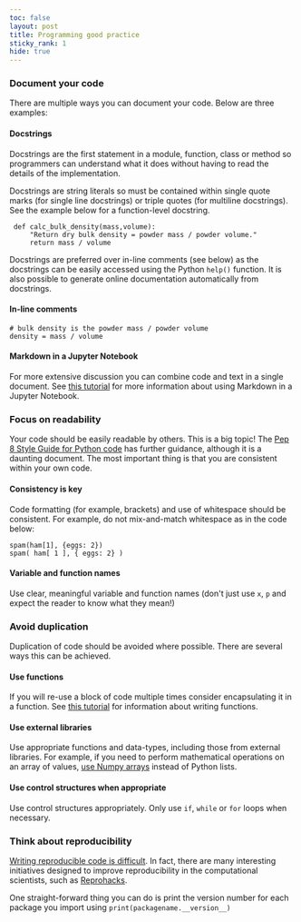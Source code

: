 ```yaml
---
toc: false
layout: post
title: Programming good practice
sticky_rank: 1
hide: true
---
```


### Document your code

There are multiple ways you can document your code. Below are three examples:

#### Docstrings

Docstrings are the first statement in a module, function, class or method so programmers can understand what it does without having to read the details of the implementation.


Docstrings are string literals so must be contained within single quote marks (for single line docstrings) or triple quotes (for multiline docstrings). See the example below for a function-level docstring. 

```
 def calc_bulk_density(mass,volume):
     "Return dry bulk density = powder mass / powder volume."
     return mass / volume
```

Docstrings are preferred over in-line comments (see below) as the docstrings can be easily accessed using the Python `help()` function. It is also possible to generate online documentation automatically from docstrings.

#### In-line comments

```
# bulk density is the powder mass / powder volume
density = mass / volume 
```

#### Markdown in a Jupyter Notebook

For more extensive discussion you can combine code and text in a single document. 
See [this tutorial](https://lucydot.github.io/python_novice/01-run-quit/index.html) for more information about using Markdown in a Jupyter Notebook.

### Focus on readability

Your code should be easily readable by others. This is a big topic! The [Pep 8 Style Guide for Python code](https://www.python.org/dev/peps/pep-0008/) has further guidance, although it is a daunting document. The most important thing is that you are consistent within your own code.

#### Consistency is key

Code formatting (for example, brackets) and use of whitespace should be consistent. For example, do not mix-and-match whitespace as in the code below:

```
spam(ham[1], {eggs: 2})   
spam( ham[ 1 ], { eggs: 2} )
```

#### Variable and function names

Use clear, meaningful variable and function names (don't just use `x`, `p` and expect the reader to know what they mean!)

### Avoid duplication 

Duplication of code should be avoided where possible. There are several ways this can be achieved.

#### Use functions
If you will re-use a block of code multiple times consider encapsulating it in a function. See [this tutorial](https://lucydot.github.io/python_novice/08-writing-functions/index.html) for information about writing functions.

#### Use external libraries
Use appropriate functions and data-types, including those from external libraries. For example, if you need to perform mathematical operations on an array of values, [use Numpy arrays](https://lucydot.github.io/python_novice/12-numpy-intro/index.html) instead of Python lists.

#### Use control structures when appropriate
Use control structures appropriately. Only use `if`, `while` or `for` loops when necessary.

### Think about reproducibility

[Writing reproducible code is difficult](https://www.nature.com/articles/d41586-020-02462-7). In fact, there are many interesting initiatives designed to improve reproducibility in the computational scientists, such as [Reprohacks](https://www.reprohack.org/).

One straight-forward thing you can do is print the version number for each package you import using ```print(packagename.__version__)```
